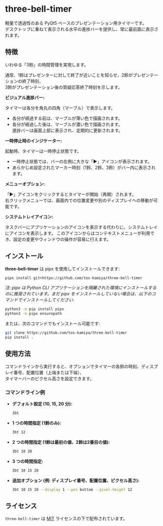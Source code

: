 # three-bell-timer

軽量で透過性のある PyQt5 ベースのプレゼンテーション用タイマーです。  
デスクトップに重ねて表示される水平の進捗バーを提供し、常に最前面に表示されます。  

## 特徴

いわゆる「3鈴」の時間管理を実現します。

通常、1鈴はプレゼンターに対して終了が近いことを知らせ、2鈴がプレゼンテーションの終了時刻、  
3鈴がプレゼンテーション後の質疑応答終了時刻を示します。

**ビジュアル進捗バー:**  

タイマーは各分を角丸の四角（マーブル）で表示します。
- 各分が経過する前は、マーブルが薄い色で描画されます。
- 各分が経過した後は、マーブルが濃い色で描画されます。  
進捗バーは画面上部に表示され、定期的に更新されます。

**一時停止時のインジケーター:**  

起動時、タイマーは一時停止状態です。
- 一時停止状態では、バーの左側に大きな「▶」アイコンが表示されます。
- あらかじめ設定されたマーカー時刻（1鈴、2鈴、3鈴）がバー内に表示されます。

**メニューオプション:**  

「▶」アイコンをクリックするとタイマーが開始（再開）されます。  
右クリックメニューでは、画面内での位置変更や別のディスプレイへの移動が可能です。

**システムトレイアイコン:**  

タスクバーにアプリケーションのアイコンを表示する代わりに、システムトレイにアイコンを表示します。
このアイコンからはコンテキストメニューが利用でき、設定の変更やウィンドウの操作が容易に行えます。

## インストール

**three-bell-timer** は pipx を使用してインストールできます:

```bash
pipx install git+https://github.com/tos-kamiya/three-bell-timer
```

*注: pipx は Python CLI アプリケーションを隔離された環境にインストールするのに推奨されています。まだ pipx をインストールしていない場合は、以下のコマンドでインストールしてください:*

```bash
python3 -m pip install pipx
python3 -m pipx ensurepath
```

または、次のコマンドでもインストール可能です:

```bash
git clone https://github.com/tos-kamiya/three-bell-timer
pip install .
```

## 使用方法

コマンドラインから実行すると、オプションでタイマーの各鈴の時刻、ディスプレイ番号、配置位置（上端または下端）、  
タイマーバーのピクセル高さを設定できます。

### コマンドライン例

- **デフォルト設定 (10, 15, 20 分):**
  ```bash
  3bt
  ```

- **1 つの時間指定 (1鈴のみ):**
  ```bash
  3bt 12
  ```

- **2 つの時間指定 (1鈴は最初の値、2鈴は2番目の値):**
  ```bash
  3bt 10 20
  ```

- **3 つの時間指定:**
  ```bash
  3bt 10 15 20
  ```

- **追加オプション (例: ディスプレイ番号、配置位置、ピクセル高さ):**
  ```bash
  3bt 10 15 20 --display 1 --pos bottom --pixel-height 12
  ```

## ライセンス

`three-bell-timer` は [MIT](https://spdx.org/licenses/MIT.html) ライセンスの下で配布されています。
